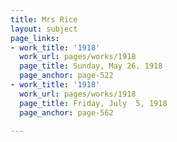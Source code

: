 ```yaml
---
title: Mrs Rice
layout: subject
page_links:
- work_title: '1918'
  work_url: pages/works/1918
  page_title: Sunday, May 26, 1918
  page_anchor: page-522
- work_title: '1918'
  work_url: pages/works/1918
  page_title: Friday, July  5, 1918
  page_anchor: page-562

---
```

